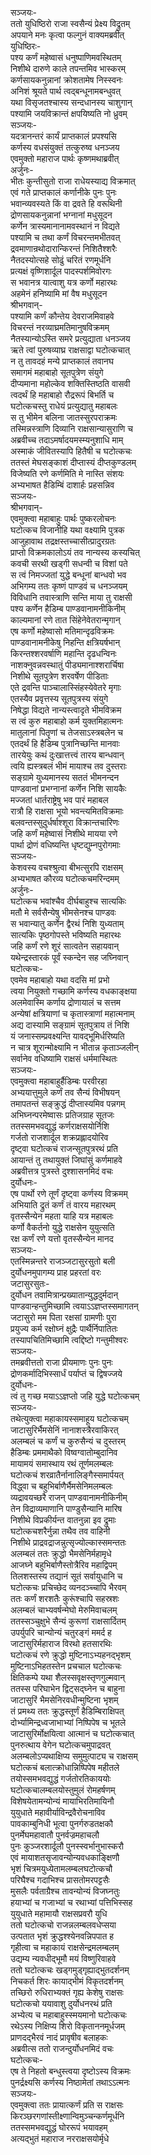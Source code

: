 सञ्जयः-  
ततो युधिष्ठिरो राजा स्वसैन्यं प्रेक्ष्य विद्रुतम्  
अपयाने मनः कृत्वा फल्गुनं वाक्यमब्रवीत्  
युधिष्ठिरः-  
पश्य कर्णं महेष्वासं धनुष्पाणिमवस्थितम्  
निशीथे दारुणे काले तपन्तमिव भास्करम्  
कर्णसायकनुन्नानां क्रोशतामेष निस्स्वनः  
अनिशं श्रूयते पार्थ त्वद्बन्धूनामबन्धुवत्  
यथा विसृजतश्चास्य सन्दधानस्य चाशुगान्  
पश्यामि जयविक्रान्तं क्षपयिष्यति नो ध्रुवम्  
सञ्जयः-  
यदत्रानन्तरं कार्यं प्राप्तकालं प्रपश्यसि  
कर्णस्य वधसंयुक्तं तत्कुरुष्व धनञ्जय  
एवमुक्तो महाराज पार्थः कृष्णमथाब्रवीत्  
अर्जुनः-  
भीतः कुन्तीसुतो राजा राधेयस्याद्य विक्रमात्  
एवं गते प्राप्तकालं कर्णानीके पुनः पुनः  
भवान्व्यवस्यते किं वा द्रवते हि वरूथिनी  
द्रोणसायकनुन्नानां भग्नानां मधुसूदन  
कर्णेन त्रास्यमानानामवस्थानं न विद्यते  
पश्यामि च तथा कर्णं विचरन्तमभीतवत्  
द्रवमाणान्रथोदारान्किरन्तं निशितैश्शरैः  
नैतदस्योत्सहे सोढुं चरितं रणमूर्धनि  
प्रत्यक्षं वृष्णिशार्दूल पादस्पर्शमिवोरगः  
स भवानत्र यात्वाशु यत्र कर्णो महारथः  
अहमेनं हनिष्यामि मां वैष मधुसूदन  
श्रीभगवान्-   
पश्यामि कर्णं कौन्तेय देवराजमिवाहवे  
विचरन्तं नरव्याघ्रमतिमानुषविक्रमम्  
नैतस्यान्योऽस्ति समरे प्रत्युद्याता धनञ्जय  
ऋते त्वां पुरुषव्याघ्र राक्षसाद्वा घटोत्कचात्  
न तु तावदहं मन्ये प्राप्तकालं तवानघ  
समागमं महाबाहो सूतपुत्रेण संयुगे  
दीप्यमाना महोल्केव शक्तिस्तिष्ठति वासवी  
त्वदर्थं हि महाबाहो रौद्ररूपं बिभर्ति च  
घटोत्कचस्तु राधेयं प्रत्युद्यातु महाबलः  
स तु भीमेन बलिना जातस्सुरपराक्रमः  
तस्मिन्नस्त्राणि दिव्यानि राक्षसान्यासुराणि च  
अब्रवीच्च तदाऽमर्षादयमस्म्यनुशाधि माम्  
अस्माकं जीवितस्यापि हितैषी च घटोत्कचः  
ततस्तं मेघसङ्काशं दीप्तास्यं दीप्तकुण्डलम्  
विजेष्यति रणे कर्णमिति मे नास्ति संशयः  
अभ्यभाषत हैडिम्बिं दाशार्हः प्रहसन्निव  
सञ्जयः-  
श्रीभगवान्-  
एवमुक्त्वा महाबाहुः पार्थः पुष्करलोचनः  
घटोत्कच विजानीहि यथा वक्ष्यामि पुत्रक  
आजुहावाथ तद्रक्षस्तच्चासीत्प्रादुरग्रतः  
प्राप्तो विक्रमकालोऽयं तव नान्यस्य कस्यचित्  
कवची सरथी खड्गी सधन्वी च विशां पते  
स त्वं निमज्जतां युद्धे बन्धूनां बान्धवो भव  
अभिगम्य ततः कृष्णं पाण्डवं च धनञ्जयम्  
विविधानि तवास्त्राणि सन्ति माया तु राक्षसी  
पश्य कर्णेन हैडिम्ब पाण्डवानामनीकिनीम्  
काल्यमानां रणे तात सिंहेनेवेतरान्मृगान्  
एष कर्णो महेष्वासो मतिमान्दृढविक्रमः  
पाण्डवानामनीकेषु निहन्ति क्षत्रियर्षभान्  
किरन्तश्शरवर्षाणि महान्ति दृढधन्विनः  
नाशक्नुवन्नवस्थातुं पीड्यमानाश्शरार्चिषा  
निशीथे सूतपुत्रेण शरवर्षेण पीडिताः  
एते द्रवन्ति पाञ्चालास्सिंहस्येवेतरे मृगाः  
एतस्यैव प्रवृत्तस्य सूतपुत्रस्य संयुगे  
निषेद्धा विद्यते नान्यस्त्वादृते भीमविक्रम  
स त्वं कुरु महाबाहो कर्म युक्तमिहात्मनः  
मातुलानां पितॄणां च तेजसाऽस्त्रबलेन च  
एतदर्थं हि हैडिम्ब पुत्रानिच्छन्ति मानवाः  
तारयेयुः कथं दुःखात्तत्त्वं तारय बान्धवान्  
त्वयि ह्यस्त्रबलं भीमं मायाश्च तव दुस्तराः  
सङ्ग्रामे युध्यमानस्य सततं भीमनन्दन  
पाण्डवानां प्रभग्नानां कर्णेन निशि सायकैः  
मज्जतां धार्तराष्ट्रेषु भव पारं महाबल  
रात्रौ हि राक्षसा भूयो भवन्त्यमितविक्रमाः  
बलवन्तस्सुदुर्धर्षाश्शूरा विक्रान्तचारिणः  
जहि कर्णं महेष्वासं निशीथे मायया रणे  
पार्था द्रोणं वधिष्यन्ति धृष्टद्युम्नपुरोगमाः  
सञ्जयः-  
केशवस्य वचश्श्रुत्वा बीभत्सुरपि राक्षसम्  
अभ्यभाषत कौरव्य घटोत्कचमरिन्दमम्  
अर्जुनः-  
घटोत्कच भवांश्चैव दीर्घबाहुश्च सात्यकिः  
मतौ मे सर्वसैन्येषु भीमसेनश्च पाण्डवः  
स भवान्यातु कर्णेन द्वैरथं निशि युध्यताम्  
सात्यकिः पृष्ठगोपस्ते भविष्यति महारथः  
जहि कर्णं रणे शूरं सात्वतेन सहायवान्  
यथेन्द्रस्तारकं पूर्वं स्कन्देन सह जघ्निवान्  
घटोत्कचः-   
एवमेव महाबाहो यथा वदसि मां प्रभो  
त्वया नियुक्तो गच्छामि कर्णस्य वधकाङ्क्षया  
अलमेवास्मि कर्णाय द्रोणायालं च सत्तम  
अन्येषां क्षत्रियाणां च कृतास्त्राणां महात्मनाम्  
अद्य दास्यामि सङ्ग्रामं सूतपुत्राय तं निशि  
यं जनास्सम्प्रवक्ष्यन्ति यावद्भूमिर्धरिष्यति  
न चात्र शूरान्मोक्ष्यामि न भीतान्न कृताञ्जलीन्  
सर्वानेव वधिष्यामि राक्षसं धर्ममास्थितः  
सञ्जयः-  
एवमुक्त्वा महाबाहुर्हैडिम्बः परवीरहा  
अभ्ययात्तुमुले कर्णं तव सैन्यं विभीषयन्  
तमापतन्तं सङ्क्रुद्धं दीप्तास्यमिव पन्नगम्  
अभिघ्नन्परमेष्वासः प्रतिजग्राह सूतजः  
ततस्समभवद्युद्धं कर्णराक्षसयोर्निशि  
गर्जतो राजशार्दूल शक्रप्रह्लादयोरिव   
दृष्ट्वा घटोत्कचं राजन्सूतपुत्ररथं प्रति  
आयान्तं तु तथायुक्तं जिघांसुं कर्णमाहवे  
अब्रवीत्तत्र पुत्रस्ते दुश्शासनमिदं वचः  
दुर्योधनः-  
एष पार्थो रणे तूर्णं दृष्ट्वा कर्णस्य विक्रमम्  
अभियाति द्रुतं कर्णं तं वारय महारथम्  
वृतस्सैन्येन महता याहि यत्र महाबलः  
कर्णो वैकर्तनो युद्धे राक्षसेन युयुत्सति  
रक्ष कर्णं रणे यत्तो वृतस्सैन्येन मानद  
सञ्जयः-  
एतस्मिन्नन्तरे राजञ्जटासुरसुतो बली  
दुर्योधनमुपागम्य प्राह प्रहरतां वरः  
जटासुरसुतः-  
दुर्योधन तवामित्रान्प्रख्यातान्युद्धदुर्मदान्  
पाण्डवान्हन्तुमिच्छामि त्वयाऽऽज्ञप्तस्समागतन्  
जटासुरो मम पिता रक्षसां ग्रामणीः पुरा  
प्रयुज्य कर्म रक्षोघ्नं क्षुद्रैः पार्थैर्निपातितः  
तस्यापचितिमिच्छामि त्वद्दिष्टो गन्तुमीश्वरः  
सञ्जयः-  
तमब्रवीत्ततो राजा प्रीयमाणः पुनः पुनः  
द्रोणकर्मादिभिस्सार्धं पर्याप्तं च द्विषज्जये  
दुर्योधनः-  
त्वं तु गच्छ मयाऽऽज्ञप्तो जहि युद्धे घटोत्कचम्  
सञ्जयः-  
तथेत्युक्त्वा महाकायस्समाहूय घटोत्कचम्  
जाटासुरिर्भैमसेनिं नानाशस्त्रैरवाकिरत्  
अलम्बलं च कर्णं च कुरुसैन्यं च दुस्तरम्  
हैडिम्बः प्रममाथैको विष्वग्वातोम्बुदानिव  
मायामयं समास्थाय रथं तूर्णमलम्बलः  
घटोत्कचं शरव्रातैर्नानालिङ्गैस्समार्पयत्  
विद्ध्वा च बहुभिर्बाणैर्भैमसेनिमलम्बलः  
व्यद्रावयच्छरै राजन् पाण्डवानामनीकिनीम्  
तेन विद्राव्यमाणानि पाण्डुसैन्यानि मारिष  
निशीथे विप्रकीर्यन्त वातनुन्ना इव द्रुमाः  
घटोत्कचशरैर्नुन्ना तथैव तव वाहिनी  
निशीथे प्राद्रवद्राजन्नुत्सृज्योल्कास्समन्ततः  
अलम्बलं ततः क्रुद्धो भैमसेनिर्महामृधे  
आजघ्ने बहुभिर्बाणैस्तोत्रैरिव महाद्विपम्  
तिलशस्तस्य तद्यानं सूतं सर्वायुधानि च  
घटोत्कचः प्रचिच्छेद व्यनदञ्च्चापि भैरवम्  
ततः कर्णं शरशतैः कुरूंश्चापि सहस्रशः  
अलम्बलं चाभ्यवर्षन्मेघो मेरुमिवाचलम्  
ततस्सञ्चुक्षुभे सैन्यं कुरूणां राक्षसार्दितम्  
उपर्युपरि चान्योन्यं चतुरङ्गं ममर्द ह  
जाटासुरिर्महाराज विरथो हतसारथिः  
घटोत्कचं रणे क्रुद्धो मुष्टिनाऽभ्यहनद्भृशम्  
मुष्टिनाऽभिहतस्तेन प्रचचाल घटोत्कचः  
क्षितिकम्पे यथा शैलस्सवृक्षस्तृणगुल्मवान्  
ततस्स परिघाभेन द्विट्सद्घ्नेन च बाहुना  
जाटासुरिं भैमसेनिरवधीन्मुष्टिना भृशम्  
तं प्रमथ्य ततः क्रुद्धस्तूर्णं हैडिम्बिराक्षिपत्  
दोर्भ्यामिन्द्रध्वजाभाभ्यां निष्पिपेष च भूतले  
जाटासुरिर्मोक्षयित्वा आत्मानं च घटोत्कचात्  
पुनरुत्थाय वेगेन घटोत्कचमुपाद्रवत्  
अलम्बलोऽप्यथाक्षिप्य समुमुत्पाट्य च राक्षसम्  
घटोत्कचं बलात्क्रोधान्निष्पिपेष महीतले  
तयोस्समभवद्युद्धं गर्जतोरतिकाययोः  
घटोत्कचालम्बलयोस्तुमुलं रोमहर्षणम्  
विशेषयेतामन्योन्यं मायाभिरतिमायिनौ  
युयुधाते महावीर्याविन्द्रवैरोचनाविव  
पावकाम्बुनिधी भूत्वा पुनर्गरुडतक्षकौ  
पुनर्मेघमहावातौ पुनर्वज्रमहाचलौ  
पुनः कुञ्जरशार्दूलौ पुनस्स्वर्भानुभास्करौ  
एवं मायाशतसृजावन्योन्यवधकाङ्क्षिणौ  
भृशं चित्रमयुध्येतामलम्बलघटोत्कचौ  
परिघैश्च गदाभिश्च प्रासतोमरपट्टसैः  
मुसलैः पर्वताग्रैश्च तावन्योन्यं विजघ्नतुः  
हयाभ्यां च गजाभ्यां च रथाभ्यां पत्तिभिस्सह  
युयुधाते महामायौ राक्षसप्रवरौ युधि  
ततो घटोत्कचो राजन्नलम्बलवधेप्सया  
उत्पतात भृशं क्रुद्धश्श्येनवन्निपपात ह  
गृहीत्वा च महाकायं राक्षसेन्द्रमलम्बलम्  
उद्यम्य न्यवधीद्भूमौ मयं विष्णुरिवाहवे  
ततो घटोत्कचः खड्गमुड्गृह्याद्भुतदर्शनम्  
निचकर्त शिरः कायाद्भीमं विकृतदर्शनम्  
तच्छिरो रुधिराभ्यक्तं गृह्य केशेषु राक्षसः  
घटोत्कचो ययावाशु दुर्योधनरथं प्रति  
अभ्येत्य च महाबाहुस्स्मयमानो घटोत्कचः  
रथेऽस्य निक्षिप्य शिरो विकृताननमूर्धजम्  
प्राणदद्भैरवं नादं प्रावृषीव बलाहकः  
अब्रवीत्स ततो राजन्दुर्योधनमिदं वचः  
घटोत्कचः-  
एष ते निहतो बन्धुस्त्वया दृष्टोऽस्य विक्रमः  
पुनर्द्रक्ष्यसि कर्णस्य निष्ठामेतां तथाऽऽत्मनः  
सञ्जयः-  
एवमुक्त्वा ततः प्रायात्कर्णं प्रति स राक्षसः  
किरञ्छरगणांस्तीक्ष्णान्विमुञ्चन्कर्णमूर्धनि  
ततस्समभवद्युद्धं घोररूपं भयावहम्  
अत्यद्भुतं महाराज नरराक्षसयोर्मृधे   
